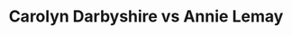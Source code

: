 ---
title: Carolyn Darbyshire vs Annie Lemay
player1:
  name: Darbyshire, Carolyn
  percent: 83
  wins: 1
  losses: 0
player2:
  name: Lemay, Annie
  percent: 73
  wins: 0
  losses: 1
games:
- player1:
    team: AB
    position: Second
    percent: 83
    win: 1
    loss: 0
  player2:
    team: QC
    position: Second
    percent: 73
    win: 0
    loss: 1
  event: Hearts
  year: 2009
  draw: Round Robin(7)
  score: QC 7 - AB 8
- player1:
    team: FOW
    position: Third
    percent: 69
    win: 1
    loss: 0
  player2:
    team: LAR
    position: Second
    percent: 74
    win: 0
    loss: 1
  event: Trials (Women)
  year: 2001
  draw: Round Robin(1)
  score: LAR 6 - FOW 8
---